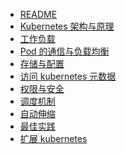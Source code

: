 - [README](./)
- [Kubernetes 架构与原理](./arch)
- [工作负载](./workload)
- [Pod 的通信与负载均衡](./lb)
- [存储与配置](./storage)
- [访问 kubernetes 元数据](./metadata)
- [权限与安全]()
- [调度机制]()
- [自动伸缩]()
- [最佳实践]()
- [扩展 kubernetes](./extend)